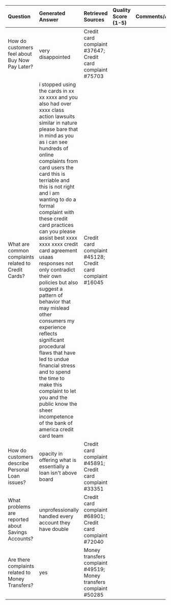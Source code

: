 | Question                                            | Generated Answer                                                                                                                                                                                                                                                                                                                                                                                                                                                                                                                                                                                                                                                                                                                                                        | Retrieved Sources                                                  | Quality Score (1-5)   | Comments/Analysis   |
|:----------------------------------------------------|:------------------------------------------------------------------------------------------------------------------------------------------------------------------------------------------------------------------------------------------------------------------------------------------------------------------------------------------------------------------------------------------------------------------------------------------------------------------------------------------------------------------------------------------------------------------------------------------------------------------------------------------------------------------------------------------------------------------------------------------------------------------------|:-------------------------------------------------------------------|:----------------------|:--------------------|
| How do customers feel about Buy Now Pay Later?      | very disappointed                                                                                                                                                                                                                                                                                                                                                                                                                                                                                                                                                                                                                                                                                                                                                       | Credit card complaint #37647; Credit card complaint #75703         |                       |                     |
| What are common complaints related to Credit Cards? | i stopped using the cards in xx xx xxxx and you also had over xxxx class action lawsuits similar in nature please bare that in mind as you as i can see hundreds of online complaints from card users the card this is terriable and this is not right and i am wanting to do a formal complaint with these credit card practices can you please assist best xxxx xxxx xxxx credit card agreement usaas responses not only contradict their own policies but also suggest a pattern of behavior that may mislead other consumers my experience reflects significant procedural flaws that have led to undue financial stress and to spend the time to make this complaint to let you and the public know the sheer incompetence of the bank of america credit card team | Credit card complaint #45128; Credit card complaint #16045         |                       |                     |
| How do customers describe Personal Loan issues?     | opacity in offering what is essentially a loan isn't above board                                                                                                                                                                                                                                                                                                                                                                                                                                                                                                                                                                                                                                                                                                        | Credit card complaint #45891; Credit card complaint #33351         |                       |                     |
| What problems are reported about Savings Accounts?  | unprofessionally handled every account they have double                                                                                                                                                                                                                                                                                                                                                                                                                                                                                                                                                                                                                                                                                                                 | Credit card complaint #68901; Credit card complaint #72040         |                       |                     |
| Are there complaints related to Money Transfers?    | yes                                                                                                                                                                                                                                                                                                                                                                                                                                                                                                                                                                                                                                                                                                                                                                     | Money transfers complaint #49519; Money transfers complaint #50285 |                       |                     |